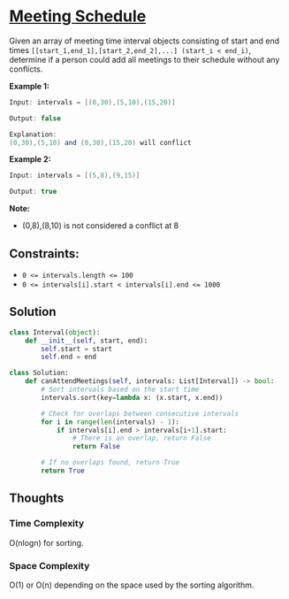 # [Meeting Schedule](https://neetcode.io/problems/meeting-schedule)

Given an array of meeting time interval objects consisting of start and end times `[[start_1,end_1],[start_2,end_2],...] (start_i < end_i)`, determine if a person could add all meetings to their schedule without any conflicts.

**Example 1:**

```java
Input: intervals = [(0,30),(5,10),(15,20)]

Output: false

Explanation:
(0,30),(5,10) and (0,30),(15,20) will conflict
```

**Example 2:**

```java
Input: intervals = [(5,8),(9,15)]

Output: true
```

**Note:**

- (0,8),(8,10) is not considered a conflict at 8

## **Constraints:**

- `0 <= intervals.length <= 100`
- `0 <= intervals[i].start < intervals[i].end <= 1000`

## Solution

```python
class Interval(object):
    def __init__(self, start, end):
        self.start = start
        self.end = end

class Solution:
    def canAttendMeetings(self, intervals: List[Interval]) -> bool:
        # Sort intervals based on the start time
        intervals.sort(key=lambda x: (x.start, x.end))

        # Check for overlaps between consecutive intervals
        for i in range(len(intervals) - 1):
            if intervals[i].end > intervals[i+1].start:
                # There is an overlap, return False
                return False

        # If no overlaps found, return True
        return True

```

## Thoughts

### Time Complexity

O(nlogn) for sorting.

### Space Complexity

O(1) or O(n) depending on the space used by the sorting algorithm.
